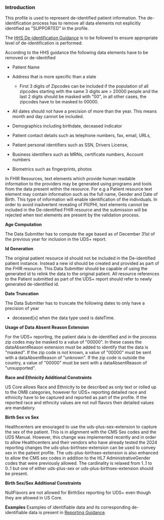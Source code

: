 

### Introduction

This profile is used to represent de-identified patient information. The de-identification process has to remove all data elements not explicitly identified as "SUPPORTED" in the profile. 

The [HHS De-identification Guidance](https://www.hhs.gov/sites/default/files/ocr/privacy/hipaa/understanding/coveredentities/De-identification/hhs_deid_guidance.pdf) is to be followed to ensure appropriate level of de-identification is performed.

According to the HHS guidance the following data elements have to be removed or de-identified

* Patient Name
* Address that is more specific than a state
	
	* First 3 digits of Zipcodes can be included if the population of all zipcodes starting with the same 3 digits are > 20000 people and the last 2 digits should be masked with "00",  in all other cases, the zipcodes have to be masked to 00000.
	 
* All dates should not have a precision of more than the year. This means month and day cannot be included.
* Demographics including birthdate, deceased indicator
* Patient contact details such as telephone numbers, fax, email, URLs, 
* Patient personal identifiers such as SSN, Drivers License, 
* Business identifiers such as MRNs, certificate numbers, Account numbers
* Biometrics such as fingerprints, photos

In FHIR Resources, text elements which provide human readable information to the providers may be generated using programs and tools from the data present within the resource. For e.g a Patient resource text element may contain information such as the full name, Gender and Date of Birth. This type of information will enable identification of the individuals. In order to avoid inadvertent revealing of PII/PHI, text elements cannot be included in the De-identified FHIR resource and the submission will be rejected when text elements are present by the validation process.  

**Age Computation** 

The Data Submitter has to compute the age based as of December 31st of the previous year for inclusion in the UDS+ report.

**Id Generation** 

The original patient resource id should not be included in the De-identified patient instance. Instead a new id should be created and provided as part of the FHIR resource. This Data Submitter should be capable of using the generated id to relink the data to the original patient. All resource references to the Patient submitted as part of the UDS+ report should refer to newly generated de-identified id.


**Date Truncation** 

The Data Submitter has to truncate the following dates to only have a precision of year

* deceased[x] when the data type used is dateTime.


**Usage of Data Absent Reason Extension**

For the UDS+ reporting, the patient data is de-identified and in the process zip codes may be masked to a value of "00000". In these cases the dataAbsentReason extension must be added to identify that the data is "masked".
If the zip code is not known, a value of "00000" must be sent with a dataAbsentReason of "unknown".
If the zip code is outside the country, a value of "00000" must be sent with a dataAbsentReason of "unsupported".


**Race and Ethnicity Additional Constraints**

US Core allows Race and Ethnicity to be described as only text or rolled up to the OMB categories, however for UDS+ reporting detailed race and ethnicity have to be captured and reported as part of the profile. If the reported race and ethncity values are not null flavors then detailed values are mandatory.

**Birth Sex vs Sex**

Healthcenters are enouraged to use the uds-plus-sex-extension to capture the sex of the patient. This is in alignment with the CMS Sex codes and the UDS Manual. However, this change was implemented recently and in order to allow Healthcenters and their vendors who have already tested the 2024 reporting changes the uds-plus-birthsex-extension can be used to convey sex in the patient profile. The uds-plus-birthsex-extension is also enhanced to allow the CMS sex codes in addition to the HL7 AdministrativeGender codes that were previously allowed. The cardinality is relaxed from 1..1 to 0..1 but one of either uds-plus-sex or uds-plus-birthsex-extension should be present.

**Birth Sex/Sex Additional Constraints**

NullFlavors are not allowed for BirthSex reporting for UDS+ even though they are allowed in US Core.
  

**Examples** 
Examples of identifiable data and its corresponding de-identifiable data is present in [Reporting Guidance](reportingguidance.html).

